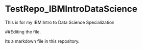 # TestRepo_IBMIntroDataScience
This is for my IBM Intro to Data Science Specialization

##Editing the file.

Its a markdown file in this repository.
